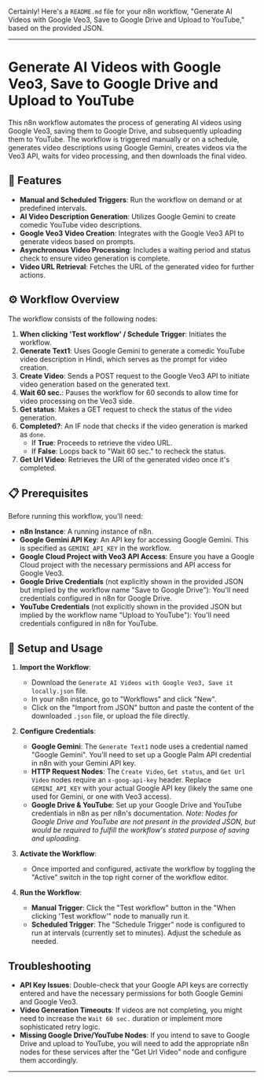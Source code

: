 Certainly! Here's a `README.md` file for your n8n workflow, "Generate AI Videos with Google Veo3, Save to Google Drive and Upload to YouTube," based on the provided JSON.

***

# Generate AI Videos with Google Veo3, Save to Google Drive and Upload to YouTube

This n8n workflow automates the process of generating AI videos using Google Veo3, saving them to Google Drive, and subsequently uploading them to YouTube. The workflow is triggered manually or on a schedule, generates video descriptions using Google Gemini, creates videos via the Veo3 API, waits for video processing, and then downloads the final video.

## 🚀 Features

* **Manual and Scheduled Triggers**: Run the workflow on demand or at predefined intervals.
* **AI Video Description Generation**: Utilizes Google Gemini to create comedic YouTube video descriptions.
* **Google Veo3 Video Creation**: Integrates with the Google Veo3 API to generate videos based on prompts.
* **Asynchronous Video Processing**: Includes a waiting period and status check to ensure video generation is complete.
* **Video URL Retrieval**: Fetches the URL of the generated video for further actions.

## ⚙️ Workflow Overview

The workflow consists of the following nodes:

1.  **When clicking 'Test workflow' / Schedule Trigger**: Initiates the workflow.
2.  **Generate Text1**: Uses Google Gemini to generate a comedic YouTube video description in Hindi, which serves as the prompt for video creation.
3.  **Create Video**: Sends a POST request to the Google Veo3 API to initiate video generation based on the generated text.
4.  **Wait 60 sec.**: Pauses the workflow for 60 seconds to allow time for video processing on the Veo3 side.
5.  **Get status**: Makes a GET request to check the status of the video generation.
6.  **Completed?**: An IF node that checks if the video generation is marked as `done`.
    * If **True**: Proceeds to retrieve the video URL.
    * If **False**: Loops back to "Wait 60 sec." to recheck the status.
7.  **Get Url Video**: Retrieves the URI of the generated video once it's completed.


## 📋 Prerequisites

Before running this workflow, you'll need:

* **n8n Instance**: A running instance of n8n.
* **Google Gemini API Key**: An API key for accessing Google Gemini. This is specified as `GEMINI_API_KEY` in the workflow.
* **Google Cloud Project with Veo3 API Access**: Ensure you have a Google Cloud project with the necessary permissions and API access for Google Veo3.
* **Google Drive Credentials** (not explicitly shown in the provided JSON but implied by the workflow name "Save to Google Drive"): You'll need credentials configured in n8n for Google Drive.
* **YouTube Credentials** (not explicitly shown in the provided JSON but implied by the workflow name "Upload to YouTube"): You'll need credentials configured in n8n for YouTube.

## 🚀 Setup and Usage

1.  **Import the Workflow**:
    * Download the `Generate AI Videos with Google Veo3, Save it locally.json` file.
    * In your n8n instance, go to "Workflows" and click "New".
    * Click on the "Import from JSON" button and paste the content of the downloaded `.json` file, or upload the file directly.

2.  **Configure Credentials**:
    * **Google Gemini**: The `Generate Text1` node uses a credential named "Google Gemini". You'll need to set up a Google Palm API credential in n8n with your Gemini API key.
    * **HTTP Request Nodes**: The `Create Video`, `Get status`, and `Get Url Video` nodes require an `x-goog-api-key` header. Replace `GEMINI_API_KEY` with your actual Google API key (likely the same one used for Gemini, or one with Veo3 access).
    * **Google Drive & YouTube**: Set up your Google Drive and YouTube credentials in n8n as per n8n's documentation. *Note: Nodes for Google Drive and YouTube are not present in the provided JSON, but would be required to fulfill the workflow's stated purpose of saving and uploading.*

3.  **Activate the Workflow**:
    * Once imported and configured, activate the workflow by toggling the "Active" switch in the top right corner of the workflow editor.

4.  **Run the Workflow**:
    * **Manual Trigger**: Click the "Test workflow" button in the "When clicking 'Test workflow'" node to manually run it.
    * **Scheduled Trigger**: The "Schedule Trigger" node is configured to run at intervals (currently set to minutes). Adjust the schedule as needed.

## Troubleshooting

* **API Key Issues**: Double-check that your Google API keys are correctly entered and have the necessary permissions for both Google Gemini and Google Veo3.
* **Video Generation Timeouts**: If videos are not completing, you might need to increase the `Wait 60 sec.` duration or implement more sophisticated retry logic.
* **Missing Google Drive/YouTube Nodes**: If you intend to save to Google Drive and upload to YouTube, you will need to add the appropriate n8n nodes for these services after the "Get Url Video" node and configure them accordingly.

***
